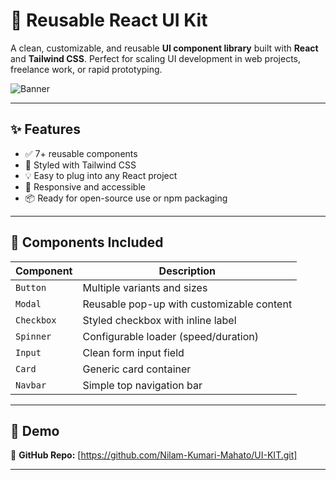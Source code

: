 # 🔧 Reusable React UI Kit

A clean, customizable, and reusable **UI component library** built with **React** and **Tailwind CSS**. Perfect for scaling UI development in web projects, freelance work, or rapid prototyping.

![Banner](.src/assets/demo1.png)

---

## ✨ Features

- ✅ 7+ reusable components
- 🌈 Styled with Tailwind CSS
- 💡 Easy to plug into any React project
- 🎨 Responsive and accessible
- 📦 Ready for open-source use or npm packaging

---

## 🧩 Components Included

| Component   | Description                          |
|-------------|--------------------------------------|
| `Button`    | Multiple variants and sizes          |
| `Modal`     | Reusable pop-up with customizable content |
| `Checkbox`  | Styled checkbox with inline label    |
| `Spinner`   | Configurable loader (speed/duration) |
| `Input`     | Clean form input field               |
| `Card`      | Generic card container               |
| `Navbar`    | Simple top navigation bar            |


---

## 🚀 Demo

📂 **GitHub Repo:** [https://github.com/Nilam-Kumari-Mahato/UI-KIT.git]

---
